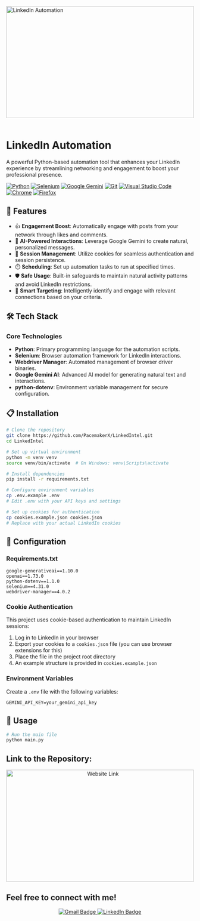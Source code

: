 <img src="https://www.logo.wine/a/logo/LinkedIn/LinkedIn-Wordmark-White-Dark-Background-Logo.wine.svg" alt="LinkedIn Automation" style="width:100%; height:300px; object-fit: cover;">
<br><br>

# LinkedIn Automation

A powerful Python-based automation tool that enhances your LinkedIn experience by streamlining networking and engagement to boost your professional presence.

[![Python](https://img.shields.io/badge/Python-3776AB?logo=python&logoColor=fff)](#)
[![Selenium](https://img.shields.io/badge/Selenium-43B02A?logo=selenium&logoColor=white)](#)
[![Google Gemini](https://img.shields.io/badge/Google%20Gemini-4285F4?logo=google&logoColor=white)](#)
[![Git](https://img.shields.io/badge/Git-F05032?logo=git&logoColor=fff)](#)
[![Visual Studio Code](https://custom-icon-badges.demolab.com/badge/Visual%20Studio%20Code-0078d7.svg?logo=vsc&logoColor=white)](#)
[![Chrome](https://img.shields.io/badge/Google%20Chrome-4285F4?logo=GoogleChrome&logoColor=white)](#)
[![Firefox](https://img.shields.io/badge/Firefox-FF7139?logo=Firefox&logoColor=white)](#)

## 🚀 Features
- 👍 **Engagement Boost**: Automatically engage with posts from your network through likes and comments.
- 🤖 **AI-Powered Interactions**: Leverage Google Gemini to create natural, personalized messages.
- 🔄 **Session Management**: Utilize cookies for seamless authentication and session persistence.
- ⏱️ **Scheduling**: Set up automation tasks to run at specified times.
- 🛡️ **Safe Usage**: Built-in safeguards to maintain natural activity patterns and avoid LinkedIn restrictions.
- 🧠 **Smart Targeting**: Intelligently identify and engage with relevant connections based on your criteria.

## 🛠️ Tech Stack

### Core Technologies

- **Python**: Primary programming language for the automation scripts.
- **Selenium**: Browser automation framework for LinkedIn interactions.
- **Webdriver Manager**: Automated management of browser driver binaries.
- **Google Gemini AI**: Advanced AI model for generating natural text and interactions.
- **python-dotenv**: Environment variable management for secure configuration.

## 📋 Installation

```bash
# Clone the repository
git clone https://github.com/PacemakerX/LinkedIntel.git
cd LinkedIntel

# Set up virtual environment
python -m venv venv
source venv/bin/activate  # On Windows: venv\Scripts\activate

# Install dependencies
pip install -r requirements.txt

# Configure environment variables
cp .env.example .env
# Edit .env with your API keys and settings

# Set up cookies for authentication
cp cookies.example.json cookies.json
# Replace with your actual LinkedIn cookies
```

## 🔧 Configuration

### Requirements.txt

```
google-generativeai==1.10.0
openai==1.73.0
python-dotenv==1.1.0
selenium==4.31.0
webdriver-manager==4.0.2
```

### Cookie Authentication

This project uses cookie-based authentication to maintain LinkedIn sessions:

1. Log in to LinkedIn in your browser
2. Export your cookies to a `cookies.json` file (you can use browser extensions for this)
3. Place the file in the project root directory
4. An example structure is provided in `cookies.example.json`

### Environment Variables

Create a `.env` file with the following variables:

```
GEMINI_API_KEY=your_gemini_api_key
```

## 📝 Usage

```bash
# Run the main file
python main.py

```

## Link to the Repository:

<p align="center">
<a href="https://github.com/PacemakerX/LinkedIntel.git">
  <img src="https://github.com/Anmol-Baranwal/Cool-GIFs-For-GitHub/assets/74038190/993370af-11f4-48e7-9e0d-e5b79c2e7890" alt="Website Link" style="width:100%; height:300px; object-fit: cover;">
</a>
<p>

## Feel free to connect with me!

<p align="center">
  <a href="mailto:sparsh.officialwork@gmail.com">
    <img src="https://img.shields.io/badge/Gmail-sparsh.officialwork@gmail.com-D14836?style=for-the-badge&logo=gmail&logoColor=white" alt="Gmail Badge" />
  </a>
  <a href="https://www.linkedin.com/in/sparshsoni">
    <img src="https://img.shields.io/badge/LinkedIn-Connect-blue?style=for-the-badge&logo=linkedin&logoColor=white" alt="LinkedIn Badge" />
  </a>
</p>
